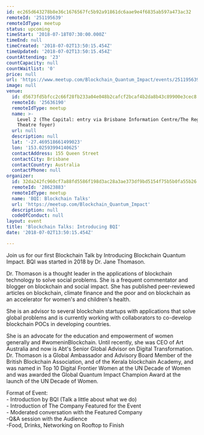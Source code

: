 ```yaml
---
id: ec265d643278b8e36c1676567fc5b92a91861dc6aae9e4f6835ab597a473ac32
remoteId: '251195639'
remoteIdType: meetup
status: upcoming
timeStart: '2018-07-18T07:30:00.000Z'
timeEnd: null
timeCreated: '2018-07-02T13:50:15.454Z'
timeUpdated: '2018-07-02T13:50:15.454Z'
countAttending: '23'
countCapacity: null
countWaitlist: '0'
price: null
url: 'https://www.meetup.com/Blockchain_Quantum_Impact/events/251195639/'
image: null
venue:
  id: d5673fd5bfcc2c66f28fb233a04e048b2cafcf2bcaf4b2da8b43c89900e3cec8
  remoteId: '25636190'
  remoteIdType: meetup
  name: >-
    Level 2 (The Capital: entry via Brisbane Information Centre/The Regent
    Theatre foyer)
  url: null
  description: null
  lat: '-27.469518661499023'
  lon: '153.02593994140625'
  contactAddress: 155 Queen Street
  contactCity: Brisbane
  contactCountry: Australia
  contactPhone: null
organizer:
  id: 32da242fc960cf7a88fd5586f198d3ac28a3ae373df9bd5154f75b5b0fa55b26
  remoteId: '28623883'
  remoteIdType: meetup
  name: 'BQI: Blockchain Talks'
  url: 'https://meetup.com/Blockchain_Quantum_Impact'
  description: null
  codeOfConduct: null
layout: event
title: 'Blockchain Talks: Introducing BQI'
date: '2018-07-02T13:50:15.454Z'

---
```

<p>Join us for our first Blockchain Talk by Introducing Blockchain Quantum Impact. BQI was started in 2018 by Dr. Jane Thomason.</p> <p>Dr. Thomason is a thought leader in the applications of blockchain technology to solve social problems. She is a frequent commentator and blogger on blockchain and social impact. She has published peer-reviewed articles on blockchain, climate finance and the poor and on blockchain as an accelerator for women's and children's health.</p> <p>She is an advisor to several blockchain startups with applications that solve global problems and is currently working with collaborators to co-develop blockchain POCs in developing countries.</p> <p>She is an advocate for the education and empowerment of women generally and #womeninBlockchain. Until recently, she was CEO of Art Australia and now is Abt's Senior Global Advisor on Digital Transformation. Dr. Thomason is a Global Ambassador and Advisory Board Member of the British Blockchain Association, and of the Kerala blockchain Academy, and was named in Top 10 Digital Frontier Women at the UN Decade of Women and was awarded the Global Quantum Impact Champion Award at the launch of the UN Decade of Women.</p> <p>Format of Event:<br/>- Introduction by BQI (Talk a little about what we do)<br/>- Introduction of The Company Featured for the Event<br/>- Moderated conversation with the Featured Company<br/>-Q&amp;A session with the Audience<br/>-Food, Drinks, Networking on Rooftop to Finish</p>
